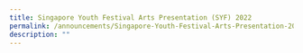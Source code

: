 ```yaml
---
title: Singapore Youth Festival Arts Presentation (SYF) 2022
permalink: /announcements/Singapore-Youth-Festival-Arts-Presentation-2022/
description: ""
---
```

